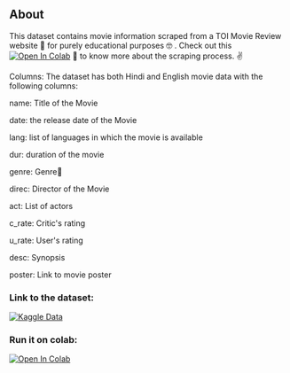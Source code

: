 ## About

This dataset contains movie information scraped from a TOI Movie Review website 🙌 for purely educational purposes 🤓 . Check out this [![Open In Colab](https://colab.research.google.com/assets/colab-badge.svg)](https://colab.research.google.com/drive/1ahIzbepemffJXiT9LSVyH0ADfPCwZt1W?usp=sharing) 👀 to know more about the scraping process. ✌️

Columns:
The dataset has both Hindi and English movie data with the following columns:

name: Title of the Movie

date: the release date of the Movie

lang: list of languages in which the movie is available

dur: duration of the movie

genre: Genre😬

direc: Director of the Movie

act: List of actors

c_rate: Critic's rating

u_rate: User's rating

desc: Synopsis

poster: Link to movie poster

### Link to the dataset:

[![Kaggle Data](https://img.shields.io/badge/kaggle%20-data-blue)](https://www.kaggle.com/divyanshsareen/times-of-india-movie-reviewshindi-and-english)

### Run it on colab:

[![Open In Colab](https://colab.research.google.com/assets/colab-badge.svg)](https://colab.research.google.com/drive/1ahIzbepemffJXiT9LSVyH0ADfPCwZt1W?usp=sharing)

